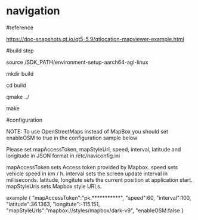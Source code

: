# navigation

#reference

https://doc-snapshots.qt.io/qt5-5.9/qtlocation-mapviewer-example.html

#build step

source /SDK_PATH/environment-setup-aarch64-agl-linux

mkdir build

cd build

qmake ../

make

#configuration

NOTE: To use OpenStreetMaps instead of MapBox you should set
enableOSM to true in the configuration sample below

Please set mapAccessToken, mapStyleUrl, speed,
interval, latitude and longitude in JSON format
in /etc/naviconfig.ini

mapAccessToken sets Access token provided by Mapbox.
speed sets vehicle speed in km / h.
interval sets the screen update interval in milliseconds.
latitude, longitute sets the current position at application start.
mapStyleUrls sets Mapbox style URLs.

example
{
	"mapAccessToken":"pk.***********",
	"speed":60,
	"interval":100,
	"latitude":36.1363,
	"longitute":-115.151,
	"mapStyleUrls":"mapbox://styles/mapbox/dark-v9",
	"enableOSM:false
}
